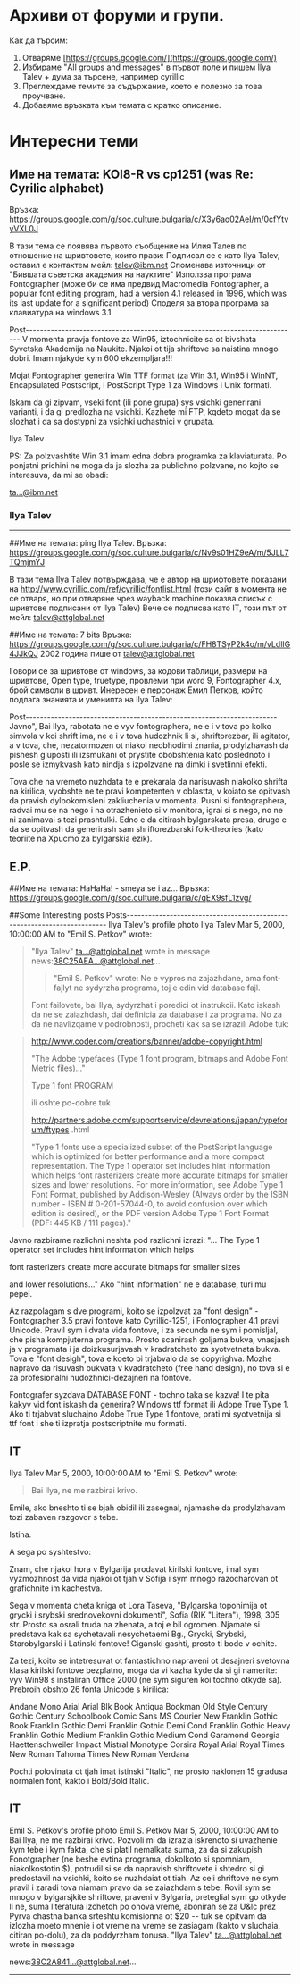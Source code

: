 # Архиви от форуми и групи.

Как да търсим:
1. Отваряме [https://groups.google.com/](https://groups.google.com/)
2. Избираме "All groups and messages" в първот поле и пишем Ilya Talev + дума за търсене, например cyrillic
3. Преглеждаме темите за съдържание, което е полезно за това проучване.
4. Добавяме връзката към темата с кратко описание.

# Интересни теми

## Име на темата: KOI8-R vs cp1251 (was Re: Cyrilic alphabet)
Връзка: https://groups.google.com/g/soc.culture.bulgaria/c/X3y6ao02AeI/m/0cfYtvyVXL0J

В тази тема се появява първото съобщение на Илия Талев по отношение на шривтовете, които прави:
Подписал се е като Ilya Talev, оставил е контактем мейл: talev@ibm.net
Споменава източници от "Бившата съветска академия на науктите"
Използва програма Fontographer  (може би се има предвид Macromedia Fontographer, a popular font editing program, had a version 4.1 released in 1996, which was its last update for a significant period)
Споделя за втора програма за клавиатура на windows 3.1

Post----------------------------------------------------------------------------
V momenta pravja fontove za Win95, iztochnicite sa ot bivshata
Syvetska Akademija na Naukite. Njakoi ot tija shriftove sa
naistina mnogo dobri. Imam njakyde kym 600 ekzempljara!!!

Mojat Fontographer generira Win TTF format (za Win 3.1, Win95
i WinNT, Encapsulated Postscript, i PostScript Type 1 za Windows
i Unix formati.

Iskam da gi zipvam, vseki font (ili pone grupa) sys vsichki
generirani varianti, i da gi predlozha na vsichki. Kazhete
mi FTP, kqdeto mogat da se slozhat i da sa dostypni za vsichki
uchastnici v grupata.

Ilya Talev

PS: Za polzvashtite Win 3.1 imam edna dobra programka za
klaviaturata. Po ponjatni prichini ne moga da ja slozha za
publichno polzvane, no kojto se interesuva, da mi se obadi:

ta...@ibm.net


### Ilya Talev
------------------------------------------------------------------------------------------



##Име на темата: ping Ilya Talev.
Връзка: https://groups.google.com/g/soc.culture.bulgaria/c/Nv9s01HZ9eA/m/5JLL7TQmjmYJ

В тази тема Ilya Тalev потвърждава, че е автор на шрифтовете показани на http://www.cyrillic.com/ref/cyrillic/fontlist.html (този сайт в момента не се отваря, но при отваряне чрез wayback machine показва списък с шривтове подписани от Ilya Talev)
Вече се подписва като IT, този път от мейл: <talev@attglobal.net> 


##Име на темата: 7 bits
Връзка: https://groups.google.com/g/soc.culture.bulgaria/c/FH8TSyP2k4o/m/vLdlIG4JJkQJ
2002 година
пише от talev@attglobal.net

Говори се за шривтове от windows, за кодови таблици, размери на шривтове, Open type, truetype, провлеми при word 9, Fontographer 4.x, брой символи в шривт. 
Инересен е персонаж Емил Петков, който подлага знанията и уменипта на Ilya Talev:

Post----------------------------------------------------------------------
Javno", Bai Ilya, rabotata ne e vyv fontographera, ne e i v tova po kolko
simvola v koi shrift ima, ne e i v tova hudozhnik li si, shriftorezbar, ili
agitator, a v tova, che, nezatormozen ot niakoi neobhodimi znania,
prodylzhavash da pishesh gluposti ili izsmukani ot prystite obobshtenia kato
poslednoto i posle se izmykvash kato nindja s izpolzvane na dimki i
svetlinni efekti.

Tova che na vremeto nuzhdata te e prekarala da narisuvash niakolko shrifta
na kirilica, vyobshte ne te pravi kompetenten v oblastta, v koiato se
opitvash da pravish dylbokomisleni zakliuchenia v momenta. Pusni si
fontographera, radvai mu se na nego i na otrazhenieto si v monitora, igrai
si s nego, no ne ni zanimavai s tezi prashtulki. Edno e da citirash
bylgarskata presa, drugo e da se opitvash da generirash sam shriftorezbarski
folk-theories (kato teoriite na Xpucmo za bylgarskia ezik).

E.P.
-----------------------------------------------------------------------------


##Име на темата: HaHaHa! - smeya se i az...
Връзка: https://groups.google.com/g/soc.culture.bulgaria/c/qEX9sfL1zvg/


##Some Interesting posts
Posts------------------------------------------------------------------------
Ilya Talev's profile photo
Ilya Talev
Mar 5, 2000, 10:00:00 AM
to
"Emil S. Petkov" wrote:
> "Ilya Talev" <ta...@attglobal.net> wrote in message
> news:38C25AEA...@attglobal.net...
> > "Emil S. Petkov" wrote:
> > Ne e vypros na zajazhdane, ama font-fajlyt ne sydyrzha
> > programa, toj e edin vid database fajl.
>
> Font failovete, bai Ilya, sydyrzhat i poredici ot instrukcii. Kato iskash da
> ne se zaiazhdash, dai definicia za database i za programa. No za da ne
> navlizqame v podrobnosti, procheti kak sa se izrazili Adobe tuk:
>

> http://www.coder.com/creations/banner/adobe-copyright.html
>
> "The Adobe typefaces (Type 1 font program, bitmaps and Adobe Font Metric
> files)..."
>
> Type 1 font PROGRAM
>
> ili oshte po-dobre tuk
>
> http://partners.adobe.com/supportservice/devrelations/japan/typeforum/ftypes
> .html
>
> "Type 1 fonts use a specialized subset of the PostScript language which is
> optimized for better performance and a more compact representation. The Type
> 1 operator set includes hint information which helps font rasterizers create
> more accurate bitmaps for smaller sizes and lower resolutions. For more
> information, see Adobe Type 1 Font Format, published by Addison-Wesley
> (Always order by the ISBN number - ISBN # 0-201-57044-0, to avoid confusion
> over which edition is desired), or the PDF version Adobe Type 1 Font Format
> (PDF: 445 KB / 111 pages)."

Javno razbirame razlichni neshta pod razlichni izrazi:
"... The Type 1 operator set includes hint information which helps


font rasterizers create more accurate bitmaps for smaller sizes

and lower resolutions..."
Ako "hint information" ne e database, turi mu pepel.

Az razpolagam s dve programi, koito se izpolzvat za
"font design" - Fontographer 3.5 pravi fontove kato
Cyrillic-1251, i Fontographer 4.1 pravi Unicode.
Pravil sym i dvata vida fontove, i za secunda ne sym i
pomisljal, che pisha kompjuterna programa. Prosto
scanirash goljama bukva, vnasjash ja v programata
i ja doizkusurjavash v kradratcheto za syotvetnata
bukva. Tova e "font desigh", tova e koeto bi trjabvalo
da se copyrighva. Mozhe napravo da risuvash bukvata
v kvadratcheto (free hand design), no tova si e za
profesionalni hudozhnici-dezajneri na fontove.

Fontografer syzdava DATABASE FONT - tochno taka se
kazva! I te pita kakyv vid font iskash da generira?
Windows ttf format ili Adope True Type 1. Ako ti
trjabvat sluchajno Adobe True Type 1 fontove, prati mi
syotvetnija si ttf font i she ti izpratja postscriptnite
mu formati.

IT
-----------------------------------------------------------------------------------
Ilya Talev
Mar 5, 2000, 10:00:00 AM
to
"Emil S. Petkov" wrote:

> Bai Ilya, ne me razbirai krivo.

Emile, ako bneshto ti se bjah obidil ili zasegnal,
njamashe da prodylzhavam tozi zabaven razgovor
s tebe.

Istina.

A sega po syshtestvo:

Znam, che njakoi hora v Bylgarija prodavat
kirilski fontove, imal sym vyzmozhnost da vida
njakoi ot tjah v Sofija i sym mnogo razocharovan
ot grafichnite im kachestva.

Sega v momenta cheta kniga ot Lora Taseva,
"Bylgarska toponimija ot grycki i srybski
srednovekovni dokumenti", Sofia (RIK "Litera"),
1998, 305 str. Prosto sa osrali truda na zhenata,
a toj e bil ogromen. Njamate si predstava kak
sa sychetavali nesychetaemi Bg., Grycki, Srybski,
Starobylgarski i Latinski fontove! Ciganski gashti,
prosto ti bode v ochite.

Za tezi, koito se intetresuvat ot fantastichno napraveni
ot desajneri svetovna klasa kirilski fontove bezplatno,
moga da vi kazha kyde da si gi namerite: vyv Win98
s instaliran Office 2000 (ne sym siguren koi tochno
otkyde sa). Prebroih obshto 26 fonta Unicode s kirilica:

Andane Mono
Arial
Arial Blk
Book Antiqua
Bookman Old Style
Century Gothic
Century Schoolbook
Comic Sans MS
Courier New
Franklin Gothic Book
Franklin Gothic Demi
Franklin Gothic Demi Cond
Franklin Gothic Heavy
Franklin Gothic Medium
Franklin Gothic Medium Cond
Garamond
Georgia
Haettenschweiler
Impact
Mistral
Monotype Corsira
Royal Arial
Royal Times New Roman
Tahoma
Times New Roman
Verdana

Pochti polovinata ot tjah imat istinski "Italic",
ne prosto naklonen 15 gradusa normalen font,
kakto i Bold/Bold Italic.

IT
--------------------------------------------------------------------
Emil S. Petkov's profile photo
Emil S. Petkov
Mar 5, 2000, 10:00:00 AM
to
Bai Ilya, ne me razbirai krivo. Pozvoli mi da izrazia iskrenoto si uvazhenie
kym tebe i kym fakta, che si platil nemalkata suma, za da si zakupish
Fonotgrapher (ne beshe evtina programa, dokolkoto si spomniam,
niakolkostotin $), potrudil si se da napravish shriftovete i shtedro si gi
predostavil na vsichki, koito se nuzhdaiat ot tiah. Az celi shriftove ne sym
pravil i zaradi tova niamam pravo da se zaiazhdam s tebe. Rovil sym se mnogo
v bylgarsjkite shriftove, praveni v Bylgaria, preteglial sym go otkyde li
ne, suma literatura izchetoh po onova vreme, abonirah se za U&lc prez Pyrva
chastna banka srteshtu komisionna ot $20 -- tuk se opitvam da izlozha moeto
mnenie i ot vreme na vreme se zasiagam (kakto v sluchaia, citiran po-dolu),
za da poddyrzham tonusa.
"Ilya Talev" <ta...@attglobal.net> wrote in message

news:38C2A841...@attglobal.net...

---------------------------------------------------------------------------
